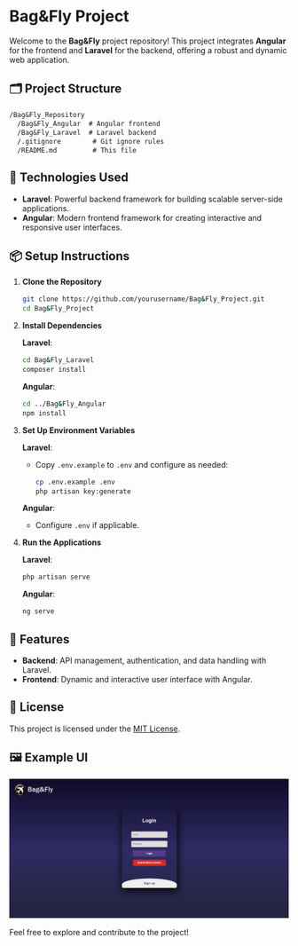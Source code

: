 # Bag&Fly Project

Welcome to the **Bag&Fly** project repository! This project integrates **Angular** for the frontend and **Laravel** for the backend, offering a robust and dynamic web application.

## 🗂️ Project Structure

```
/Bag&Fly_Repository
  /Bag&Fly_Angular  # Angular frontend
  /Bag&Fly_Laravel  # Laravel backend
  /.gitignore        # Git ignore rules
  /README.md         # This file
```

## 🚀 Technologies Used

- **Laravel**: Powerful backend framework for building scalable server-side applications.
- **Angular**: Modern frontend framework for creating interactive and responsive user interfaces.

## 📦 Setup Instructions

1. **Clone the Repository**

   ```bash
   git clone https://github.com/yourusername/Bag&Fly_Project.git
   cd Bag&Fly_Project
   ```

2. **Install Dependencies**

   **Laravel**:
   ```bash
   cd Bag&Fly_Laravel
   composer install
   ```

   **Angular**:
   ```bash
   cd ../Bag&Fly_Angular
   npm install
   ```

3. **Set Up Environment Variables**

   **Laravel**:
   - Copy `.env.example` to `.env` and configure as needed:
     ```bash
     cp .env.example .env
     php artisan key:generate
     ```

   **Angular**:
   - Configure `.env` if applicable.

4. **Run the Applications**

   **Laravel**:
   ```bash
   php artisan serve
   ```

   **Angular**:
   ```bash
   ng serve
   ```

## 🌟 Features

- **Backend**: API management, authentication, and data handling with Laravel.
- **Frontend**: Dynamic and interactive user interface with Angular.

## 📄 License

This project is licensed under the [MIT License](LICENSE).

## 🖼️ Example UI

![Bag&Fly UI](Screenshots/Capture.PNG)

Feel free to explore and contribute to the project!
